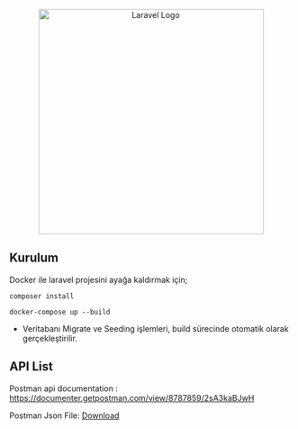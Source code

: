 <p align="center"><a href="https://laravel.com" target="_blank"><img src="https://raw.githubusercontent.com/laravel/art/master/logo-lockup/5%20SVG/2%20CMYK/1%20Full%20Color/laravel-logolockup-cmyk-red.svg" width="400" alt="Laravel Logo"></a></p>

## Kurulum

Docker ile laravel projesini ayağa kaldırmak için;

```shell
composer install 
```

```shell
docker-compose up --build
```
- Veritabanı Migrate ve Seeding işlemleri, build sürecinde otomatik olarak gerçekleştirilir.


## API List

Postman api documentation : [https://documenter.getpostman.com/view/8787859/2sA3kaBJwH ](https://documenter.getpostman.com/view/8787859/2sA3kaBJwH)

Postman Json File: [Download](https://raw.githubusercontent.com/mustafa10demir/ideasoft-case/main/IdeaSoftCase.postman_collection.json) 



